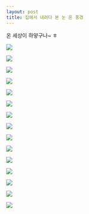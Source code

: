 ```yaml
---
layout: post
title: 집에서 내려다 본 눈 온 풍경
---
```



온 세상이 하얗구나~ ㅎ

![](http://3.bp.blogspot.com/-rrN61aQJiM0/VMj5gxkp8II/AAAAAAAAG-0/emPpI9UvQ24/s1600/DSC03000.JPG)


![](http://1.bp.blogspot.com/-Scy3zEw75JY/VMj5gPIFGaI/AAAAAAAAG-o/9bX3irIPyCo/s1600/DSC03002.JPG)


![](http://1.bp.blogspot.com/-71KQJsquKls/VMj5g9ilvXI/AAAAAAAAG-4/BmK_qZI05D8/s1600/DSC03004.JPG)


![](http://4.bp.blogspot.com/-hUPenXuIe4Q/VMj5S51H16I/AAAAAAAAG9s/hEtZQN9x6IA/s1600/DSC02992.JPG)


![](http://2.bp.blogspot.com/-sRhWtEXxQM4/VMj5SdOc8JI/AAAAAAAAG9o/w2CVf9McmXI/s1600/DSC02993.JPG)


![](http://4.bp.blogspot.com/-OhQmKanHN5w/VMj5WfXfFjI/AAAAAAAAG94/c4HdmSe2jcE/s1600/DSC02994.JPG)


![](http://1.bp.blogspot.com/-lUY0ucHlbis/VMj5YI8KWhI/AAAAAAAAG-I/W-TDgq3xoBE/s1600/DSC02995.JPG)


![](http://3.bp.blogspot.com/-G8SCjQPlI7Q/VMj5YN36odI/AAAAAAAAG-E/gaeBESIyK1o/s1600/DSC02996.JPG)


![](http://2.bp.blogspot.com/-wpITwJvGczg/VMj5bFm6oCI/AAAAAAAAG-Q/xrukEHT0UY4/s1600/DSC02997.JPG)


![](http://3.bp.blogspot.com/-TxqTElCvK3k/VMj5dPbun0I/AAAAAAAAG-g/GiF2vajLgS0/s1600/DSC02998.JPG)


![](http://4.bp.blogspot.com/-UEccEQXIfio/VMj5cg4c1HI/AAAAAAAAG-c/zO7U-24zkkg/s1600/DSC02999.JPG)


![](http://2.bp.blogspot.com/-hDK-o5ql3zA/VMj5LH2nbfI/AAAAAAAAG9E/dVqPM-PCpsw/s1600/DSC02988.JPG)


![](http://1.bp.blogspot.com/-4YYXhzsoIEI/VMj5MM1qr-I/AAAAAAAAG9U/9CiLj4hE0IY/s1600/DSC02989.JPG)


![](http://4.bp.blogspot.com/-mzAggnpYAM4/VMj5MJLIGII/AAAAAAAAG9Q/ATKgtBz0Vjk/s1600/DSC02990.JPG)


![](http://3.bp.blogspot.com/-q5hKPwugprA/VMj5RHVnu0I/AAAAAAAAG9c/QZv3HgT-7Vc/s1600/DSC02991.JPG)

